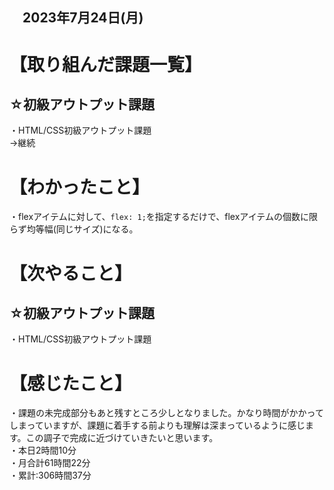 ## 　2023年7月24日(月)
# 【取り組んだ課題一覧】
## ☆初級アウトプット課題
・HTML/CSS初級アウトプット課題<br>
→継続<br>
# 【わかったこと】
・flexアイテムに対して、`flex: 1;`を指定するだけで、flexアイテムの個数に限らず均等幅(同じサイズ)になる。<br>
# 【次やること】
## ☆初級アウトプット課題
・HTML/CSS初級アウトプット課題<br>
# 【感じたこと】
・課題の未完成部分もあと残すところ少しとなりました。かなり時間がかかってしまっていますが、課題に着手する前よりも理解は深まっているように感じます。この調子で完成に近づけていきたいと思います。<br>
・本日2時間10分<br>
・月合計61時間22分<br>
・累計:306時間37分<br>

